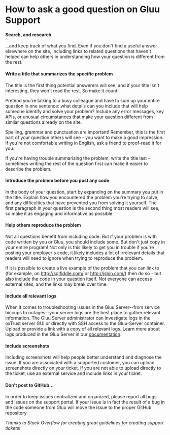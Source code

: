 # How to ask a good question on Gluu Support 

#### Search, and research

...and keep track of what you find. Even if you don't find a useful answer elsewhere on the site, including links to related questions that haven't helped can help others in understanding how your question is different from the rest.

#### Write a title that summarizes the specific problem

The title is the first thing potential answerers will see, and if your title isn't interesting, they won't read the rest. So make it count:

Pretend you're talking to a busy colleague and have to sum up your entire question in one sentence: what details can you include that will help someone identify and solve your problem? Include any error messages, key APIs, or unusual circumstances that make your question different from similar questions already on the site.

Spelling, grammar and punctuation are important! Remember, this is the first part of your question others will see - you want to make a good impression. If you're not comfortable writing in English, ask a friend to proof-read it for you.

If you're having trouble summarizing the problem, write the title last - sometimes writing the rest of the question first can make it easier to describe the problem.

#### Introduce the problem before you post any code

In the body of your question, start by expanding on the summary you put in the title. Explain how you encountered the problem you're trying to solve, and any difficulties that have prevented you from solving it yourself. The first paragraph in your question is the second thing most readers will see, so make it as engaging and informative as possible.

#### Help others reproduce the problem

Not all questions benefit from including code. But if your problem is with code written by you or Gluu, you should include some. But don't just copy in your entire program! Not only is this likely to get you in trouble if you're posting your employer's code, it likely includes a lot of irrelevant details that readers will need to ignore when trying to reproduce the problem. 

If it is possible to create a live example of the problem that you can link to (for example, on http://sqlfiddle.com/ or http://jsbin.com/) then do so - but also include the code in your question itself. Not everyone can access external sites, and the links may break over time.

#### Include all relevant logs 

When it comes to troubleshooting issues in the Gluu Server--from service hiccups to outages--your server logs are the best place to gather relevant information. The Gluu Server administrator can investigate logs in the oxTrust server GUI or directly with SSH access to the Gluu-Server container. Upload or provide a link with a copy of all relevant logs. Learn more about logs produced in the Gluu Server in our [documentation](https://gluu.org/docs/gluu-defaults/logs/). 
   
#### Include screenshots

Including screenshots will help people better understand and diagnose the issue. If you are associated with a supported customer, you can upload screenshots directly on your ticket. If you are not able to upload directly to the ticket, use an external service and include links in your ticket. 

#### Don't post to GitHub... 

In order to keep issues centralized and organized, please report all bugs and issues on the support portal. If your issue is in fact the result of a bug in the code someone from Gluu will move the issue to the proper GitHub repository. 
   
*Thanks to Stack Overflow for creating great guidelines for creating support tickets!*
